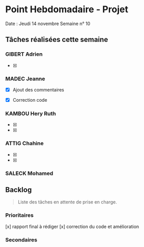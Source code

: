 # Point Hebdomadaire - Projet

Date : Jeudi 14 novembre
Semaine n° 10

## Tâches réalisées cette semaine

### GIBERT Adrien

- [x] 

### MADEC Jeanne

- [x] Ajout des commentaires 
- [x] Correction code


### KAMBOU Hery Ruth

- [x]   
- [x]

### ATTIG Chahine

- [x] 
- [x] 


### SALECK Mohamed


## Backlog

> Liste des tâches en attente de prise en charge.

### Prioritaires

[x] rapport final à rédiger
[x] correction du code et amélioration



### Secondaires